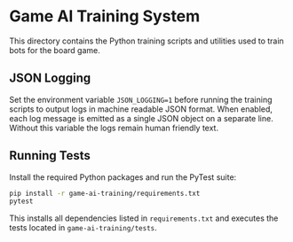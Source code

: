 # Game AI Training System

This directory contains the Python training scripts and utilities used to train bots for the board game.

## JSON Logging

Set the environment variable `JSON_LOGGING=1` before running the training scripts to output logs in machine readable JSON format. When enabled, each log message is emitted as a single JSON object on a separate line. Without this variable the logs remain human friendly text.

## Running Tests

Install the required Python packages and run the PyTest suite:

```bash
pip install -r game-ai-training/requirements.txt
pytest
```

This installs all dependencies listed in `requirements.txt` and executes the tests located in `game-ai-training/tests`.
